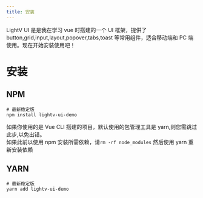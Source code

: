 ```yaml
---
title: 安装
---
```

LightV UI 是是我在学习 vue 时搭建的一个 UI 框架，提供了 button,grid,input,layout,popover,tabs,toast 等常用组件，适合移动端和 PC 端使用。现在开始安装使用吧！

# 安装
## NPM
```shell script
# 最新稳定版
npm install lightv-ui-demo
```
如果你使用的是 Vue CLI 搭建的项目，默认使用的包管理工具是 yarn,则您需跳过此步,以免出错。  
如果此前以使用 npm 安装所需依赖，请`rm -rf node_modules` 然后使用 yarn 重新安装依赖
## YARN
```shell script
# 最新稳定版
yarn add lightv-ui-demo
```
